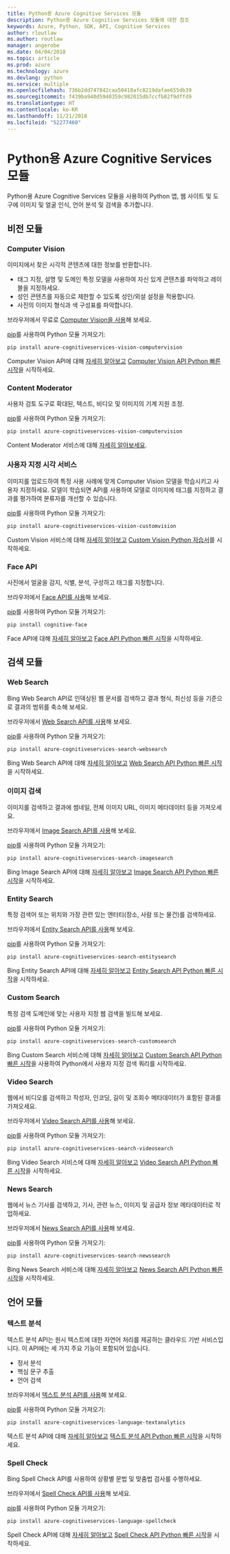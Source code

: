 ```yaml
---
title: Python용 Azure Cognitive Services 모듈
description: Python용 Azure Cognitive Services 모듈에 대한 참조
keywords: Azure, Python, SDK, API, Cognitive Services
author: rloutlaw
ms.author: routlaw
manager: angerobe
ms.date: 04/04/2018
ms.topic: article
ms.prod: azure
ms.technology: azure
ms.devlang: python
ms.service: multiple
ms.openlocfilehash: 736b2dd747842caa50418afc8219dafae655db39
ms.sourcegitcommit: f439ba940d5940359c982015db7ccfb82f9dffd9
ms.translationtype: HT
ms.contentlocale: ko-KR
ms.lasthandoff: 11/21/2018
ms.locfileid: "52277460"
---
```

# <a name="azure-cognitive-services-modules-for-python"></a>Python용 Azure Cognitive Services 모듈

Python용 Azure Cognitive Services 모듈을 사용하여 Python 앱, 웹 사이트 및 도구에 이미지 및 얼굴 인식, 언어 분석 및 검색을 추가합니다.

## <a name="vision-modules"></a>비전 모듈

### <a name="computer-vision"></a>Computer Vision 

이미지에서 찾은 시각적 콘텐츠에 대한 정보를 반환합니다.

- 태그 지정, 설명 및 도메인 특정 모델을 사용하여 자신 있게 콘텐츠를 파악하고 레이블을 지정하세요.
- 성인 콘텐츠를 자동으로 제한할 수 있도록 성인/외설 설정을 적용합니다.
- 사진의 이미지 형식과 색 구성표를 파악합니다.

브라우저에서 무료로 [Computer Vision을 사용](https://azure.microsoft.com/en-us/services/cognitive-services/computer-vision/)해 보세요.

[pip](https://pip.pypa.io/en/stable/quickstart/)를 사용하여 Python 모듈 가져오기:

```
pip install azure-cognitiveservices-vision-computervision
```

Computer Vision API에 대해 [자세히 알아보고](/azure/cognitive-services/computer-vision/home) [Computer Vision API Python 빠른 시작](/azure/cognitive-services/computer-vision/quickstarts/python)을 시작하세요.

### <a name="content-moderator"></a>Content Moderator

사용자 검토 도구로 확대된, 텍스트, 비디오 및 이미지의 기계 지원 조정.

[pip](https://pip.pypa.io/en/stable/quickstart/)를 사용하여 Python 모듈 가져오기:

```
pip install azure-cognitiveservices-vision-computervision
```

Content Moderator 서비스에 대해 [자세히 알아보세요](/azure/cognitive-services/content-moderator/overview).

### <a name="custom-vision-service"></a>사용자 지정 시각 서비스

이미지를 업로드하여 특정 사용 사례에 맞게 Computer Vision 모델을 학습시키고 사용자 지정하세요. 모델이 학습되면 API를 사용하여 모델로 이미지에 태그를 지정하고 결과를 평가하여 분류자를 개선할 수 있습니다.

[pip](https://pip.pypa.io/en/stable/quickstart/)를 사용하여 Python 모듈 가져오기:

```
pip install azure-cognitiveservices-vision-customvision
```

Custom Vision 서비스에 대해 [자세히 알아보고](/azure/cognitive-services/Custom-Vision-Service/home) [Custom Vision Python 자습서](/azure/cognitive-services/Custom-Vision-Service/python-tutorial)를 시작하세요.

### <a name="face-api"></a>Face API

사진에서 얼굴을 감지, 식별, 분석, 구성하고 태그를 지정합니다. 

브라우저에서 [Face API를 사용](https://azure.microsoft.com/en-us/services/cognitive-services/face/)해 보세요.

[pip](https://pip.pypa.io/en/stable/quickstart/)를 사용하여 Python 모듈 가져오기:

```
pip install cognitive-face
```

Face API에 대해 [자세히 알아보고](/azure/cognitive-services/face/overview) [Face API Python 빠른 시작](/azure/cognitive-services/Face/Tutorials/FaceAPIinPythonTutorial)을 시작하세요.

## <a name="search-modules"></a>검색 모듈

### <a name="web-search"></a>Web Search

Bing Web Search API로 인덱싱된 웹 문서를 검색하고 결과 형식, 최신성 등을 기준으로 결과의 범위를 축소해 보세요. 

브라우저에서 [Web Search API를 사용](https://azure.microsoft.com/en-us/services/cognitive-services/bing-web-search-api/)해 보세요.

[pip](https://pip.pypa.io/en/stable/quickstart/)를 사용하여 Python 모듈 가져오기:

```
pip install azure-cognitiveservices-search-websearch
```

Bing Web Search API에 대해 [자세히 알아보고](/azure/cognitive-services/bing-web-search/overview) [Web Search API Python 빠른 시작](/azure/cognitive-services/bing-web-search/quickstarts/python)을 시작하세요.

### <a name="image-search"></a>이미지 검색

이미지를 검색하고 결과에 썸네일, 전체 이미지 URL, 이미지 메타데이터 등을 가져오세요.

브라우저에서 [Image Search API를 사용](https://azure.microsoft.com/en-us/services/cognitive-services/bing-image-search-api/)해 보세요.

[pip](https://pip.pypa.io/en/stable/quickstart/)를 사용하여 Python 모듈 가져오기:

```
pip install azure-cognitiveservices-search-imagesearch
```

Bing Image Search API에 대해 [자세히 알아보고](/azure/cognitive-services/bing-image-search/overview) [Image Search API Python 빠른 시작](/azure/cognitive-services/bing-image-search/quickstarts/python)을 시작하세요.


### <a name="entity-search"></a>Entity Search

특정 검색어 또는 위치와 가장 관련 있는 엔터티(장소, 사람 또는 물건)를 검색하세요.

브라우저에서 [Entity Search API를 사용](https://azure.microsoft.com/services/cognitive-services/bing-entity-search-api/)해 보세요.

[pip](https://pip.pypa.io/en/stable/quickstart/)를 사용하여 Python 모듈 가져오기:

```
pip install azure-cognitiveservices-search-entitysearch
```

Bing Entity Search API에 대해 [자세히 알아보고](/azure/cognitive-services/bing-entities-search/search-the-web) [Entity Search API Python 빠른 시작](/azure/cognitive-services/bing-entities-search/quickstarts/python)을 시작하세요.

### <a name="custom-search"></a>Custom Search

특정 검색 도메인에 맞는 사용자 지정 웹 검색을 빌드해 보세요.

[pip](https://pip.pypa.io/en/stable/quickstart/)를 사용하여 Python 모듈 가져오기:

```
pip install azure-cognitiveservices-search-customsearch
```

Bing Custom Search 서비스에 대해 [자세히 알아보고](/azure/cognitive-services/bing-custom-search/) [Custom Search API Python 빠른 시작](/azure/cognitive-services/bing-custom-search/call-endpoint-python)을 사용하여 Python에서 사용자 지정 검색 쿼리를 시작하세요.

### <a name="video-search"></a>Video Search

웹에서 비디오를 검색하고 작성자, 인코딩, 길이 및 조회수 메타데이터가 포함된 결과를 가져오세요.

브라우저에서 [Video Search API를 사용](https://azure.microsoft.com/services/cognitive-services/bing-video-search-api/)해 보세요.

[pip](https://pip.pypa.io/en/stable/quickstart/)를 사용하여 Python 모듈 가져오기:

```
pip install azure-cognitiveservices-search-videosearch
```

Bing Video Search 서비스에 대해 [자세히 알아보고](/azure/cognitive-services/bing-video-search/search-the-web) [Video Search API Python 빠른 시작](/azure/cognitive-services/bing-video-search/python)을 시작하세요.


### <a name="news-search"></a>News Search

웹에서 뉴스 기사를 검색하고, 기사, 관련 뉴스, 이미지 및 공급자 정보 메타데이터로 작업하세요.

브라우저에서 [News Search API를 사용](https://azure.microsoft.com/services/cognitive-services/bing-news-search-api/)해 보세요.

[pip](https://pip.pypa.io/en/stable/quickstart/)를 사용하여 Python 모듈 가져오기:

```
pip install azure-cognitiveservices-search-newssearch
```

Bing News Search 서비스에 대해 [자세히 알아보고](/azure/cognitive-services/bing-news-search/search-the-web) [News Search API Python 빠른 시작](//azure/cognitive-services/bing-news-search/python)을 시작하세요.


## <a name="language-modules"></a>언어 모듈

### <a name="text-analytics"></a>텍스트 분석 

텍스트 분석 API는 원시 텍스트에 대한 자연어 처리를 제공하는 클라우드 기반 서비스입니다. 이 API에는 세 가지 주요 기능이 포함되어 있습니다.

- 정서 분석
- 핵심 문구 추출
- 언어 검색

브라우저에서 [텍스트 분석 API를 사용](https://azure.microsoft.com/en-us/services/cognitive-services/text-analytics/)해 보세요.

[pip](https://pip.pypa.io/en/stable/quickstart/)를 사용하여 Python 모듈 가져오기:

```
pip install azure-cognitiveservices-language-textanalytics
```

텍스트 분석 API에 대해 [자세히 알아보고](/azure/cognitive-services/text-analytics/overview) [텍스트 분석 API Python 빠른 시작](/azure/cognitive-services/text-analytics/quickstarts/python)을 시작하세요.


### <a name="spell-check"></a>Spell Check

Bing Spell Check API를 사용하여 상황별 문법 및 맞춤법 검사를 수행하세요.

브라우저에서 [Spell Check API를 사용](https://azure.microsoft.com/en-us/services/cognitive-services/spell-check/)해 보세요.

[pip](https://pip.pypa.io/en/stable/quickstart/)를 사용하여 Python 모듈 가져오기:

```
pip install azure-cognitiveservices-language-spellcheck
```

Spell Check API에 대해 [자세히 알아보고](/azure/cognitive-services/bing-spell-check/proof-text) [Spell Check API Python 빠른 시작](/azure/cognitive-services/bing-spell-check/quickstarts/python)을 시작하세요.